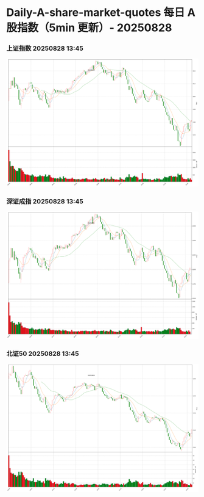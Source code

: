 
# Daily-A-share-market-quotes 每日 A 股指数（5min 更新）- 20250828

### 上证指数 20250828 13:45
![](./fig/2025/8/20250828-sh000001.png)

### 深证成指 20250828 13:45
![](./fig/2025/8/20250828-sz399001.png)

### 北证50 20250828 13:45
![](./fig/2025/8/20250828-bj899050.png)
